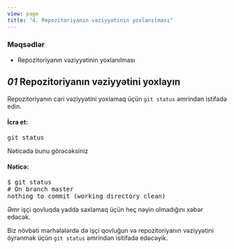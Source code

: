 ```yaml
---
view: page
title: "4. Repozitoriyanın vəziyyətinin yoxlanılması"
---
```


<h3>Məqsədlər</h3>

<ul><li>Repozitoriyanın vəziyyətinin yoxlanılması</li></ul>

<h2><em>01</em> Repozitoriyanın vəziyyətini yoxlayın</h2>

<p>Repozitoriyanın cari vəziyyətini yoxlamaq üçün <code>git status</code> əmrindən istifadə edin.</p>

<h4 class="h4-pre">İcra et:</h4>

<pre class="instructions">git status</pre>

<p>Nəticədə bunu görəcəksiniz</p>

<h4 class="h4-pre">Nəticə:</h4>

<pre class="sample">$ git status
# On branch master
nothing to commit (working directory clean)</pre>

<p>Əmr işçi qovluqda yadda saxlamaq üçün heç nəyin olmadığını xəbər edəcək.</p>

<p>Biz növbəti mərhələlərdə də işçi qovluğun və repozitoriyanın vəziyyətini öyrənmək üçün <code>git status</code> əmrindən  isitifadə edəcəyik.</p>
